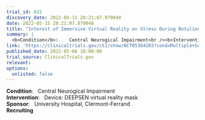 ```yaml
---
trial_id: 815
discovery_date: 2022-05-15 20:21:07.879048
date: 2022-05-15 20:21:07.879048
title: "Interest of Immersive Virtual Reality on Stress During Botulinum Toxin Injections in Spasticity (RVTOX)"
summary: |
  <b>Condition</b>:    Central Neurogical Impairment<br /><b>Intervention</b>:    Device: DEEPSEN virtual reality mask<br /><b>Sponsor</b>:    University Hospital, Clermont-Ferrand<br /><b>Recruiting</b>
link: 'https://clinicaltrials.gov/ct2/show/NCT05364203?cond=Multiple+Sclerosis&sfpd_d=14&sel_rss=new14'
published_date: 2022-05-06 16:00:00
trial_source: ClinicalTrials.gov
relevant: 
options:
  unlisted: false
---
```

<b>Condition</b>:    Central Neurogical Impairment<br /><b>Intervention</b>:    Device: DEEPSEN virtual reality mask<br /><b>Sponsor</b>:    University Hospital, Clermont-Ferrand<br /><b>Recruiting</b>